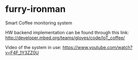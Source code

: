 # furry-ironman
Smart Coffee monitoring system

HW backend implementation can be found through this link: 
http://developer.mbed.org/teams/gloves/code/IoT_coffee/

Video of the system in use: https://www.youtube.com/watch?v=F4F_1Y3ZZ0U
